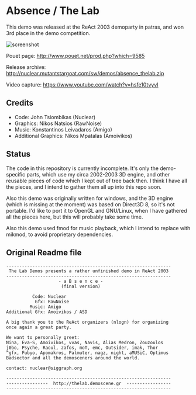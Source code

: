 Absence / The Lab
=================
This demo was released at the ReAct 2003 demoparty in patras, and won 3rd place
in the demo competition.

![screenshot](http://nuclear.mutantstargoat.com/sw/demos/shots/absence-thumb.jpg)

Pouet page: http://www.pouet.net/prod.php?which=9585

Release archive: http://nuclear.mutantstargoat.com/sw/demos/absence_thelab.zip

Video capture: https://www.youtube.com/watch?v=hsfe10tvyvI

Credits
-------
 - Code: John Tsiombikas (Nuclear)
 - Graphics: Nikos Natsios (RawNoise)
 - Music: Konstantinos Leivadaros (Amigo)
 - Additional Graphics: Nikos Mpatalas (Amoivikos)

Status
------
The code in this repository is currently incomplete. It's only the demo-specific
parts, which use my circa 2002-2003 3D engine, and other reusable pieces of code
which I kept out of tree back then. I think I have all the pieces, and I intend
to gather them all up into this repo soon.

Also this demo was originally written for windows, and the 3D engine (which is
missing at the moment) was based on Direct3D 8, so it's not portable. I'd like
to port it to OpenGL and GNU/Linux, when I have gathered all the pieces here,
but this will probably take some time.

Also this demo used fmod for music playback, which I intend to replace with
mikmod, to avoid proprietary dependencies.


Original Readme file
--------------------
```
---------------------------------------------------------------
 The Lab Demos presents a rather unfinished demo in ReAct 2003
---------------------------------------------------------------
                    - a B s e n c e -
                     (final version)

          Code: Nuclear
           Gfx: RawNoise
         Music: Amigo
Additional Gfx: Amoivikos / ASD

A big thank you to the ReAct organizers (nlogn) for organizing
once again a great party.

We want to personally greet:
Nina, Eva-S, Amoivikos, vvas, Navis, Alias Medron, Zouzoulos
j0bo, Psyche, Raoul, zafos, moT, emc, Outsider, imak, Thor
^gfx, Fubyo, Apomakros, Palmuter, nagz, night, aMUSiC, Optimus
Badsector and all the demosceners around the world.

contact: nuclear@siggraph.org

---------------------------------------------------------------
----------------  http://thelab.demoscene.gr  -----------------
---------------------------------------------------------------
```
